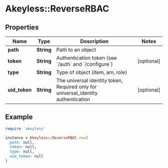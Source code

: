 # Akeyless::ReverseRBAC

## Properties

| Name | Type | Description | Notes |
| ---- | ---- | ----------- | ----- |
| **path** | **String** | Path to an object |  |
| **token** | **String** | Authentication token (see &#x60;/auth&#x60; and &#x60;/configure&#x60;) | [optional] |
| **type** | **String** | Type of object (item, am, role) |  |
| **uid_token** | **String** | The universal identity token, Required only for universal_identity authentication | [optional] |

## Example

```ruby
require 'akeyless'

instance = Akeyless::ReverseRBAC.new(
  path: null,
  token: null,
  type: null,
  uid_token: null
)
```

